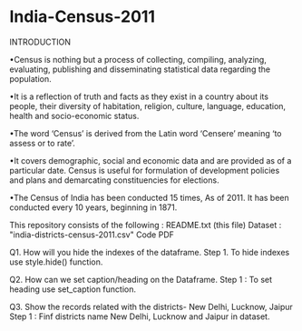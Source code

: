 # India-Census-2011

INTRODUCTION

•Census is nothing but a process of collecting, compiling, analyzing, evaluating, publishing and disseminating statistical data regarding the population.

•It is a reflection of truth and facts as they exist in a country about its people, their diversity of habitation, religion, culture, language, education, health and socio-economic status.

•The word ‘Census’ is derived from the Latin word ‘Censere’ meaning ‘to assess or to rate’.

•It covers demographic, social and economic data and are provided as of a particular date. Census is useful for formulation of development policies and plans and demarcating constituencies for elections.

•The Census of India has been conducted 15 times, As of 2011. It has been conducted every 10 years, beginning in 1871.

This repository consists of the following :
README.txt (this file)
Dataset : "india-districts-census-2011.csv"
Code PDF

Q1. How will you hide the indexes of the dataframe.
Step 1. To hide indexes use style.hide() function.

Q2. How can we set caption/heading on the Dataframe.
Step 1 : To set heading use set_caption function.

Q3. Show the records related with the districts- New Delhi, Lucknow, Jaipur
Step 1 : Finf districts name New Delhi, Lucknow and Jaipur in dataset.

